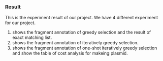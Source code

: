 ### Result

This is the experiment result of our project. We have 4 different experiment for our project. 
1. shows the fragment annotation of greedy selection and the result of exact matching list.
2. shows the fragment annotation of iteratively greedy selection.
3. shows the fragment annotation of one-shot iteratively greedy selection and show the table of cost analysis for makeing plasmid.

